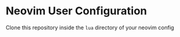 # Neovim User Configuration

Clone this repository inside the `lua` directory of your neovim config
